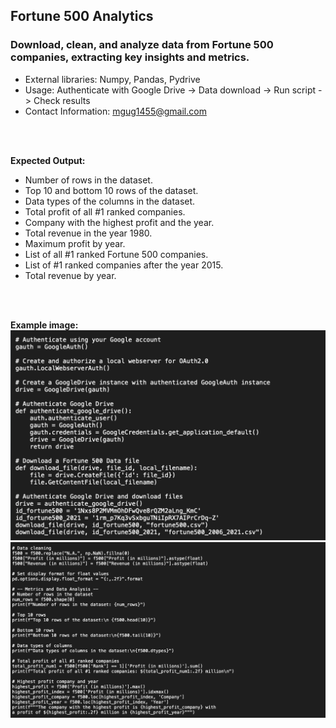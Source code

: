 ## Fortune 500 Analytics

### Download, clean, and analyze data from Fortune 500 companies, extracting key insights and metrics.

- External libraries: Numpy, Pandas, Pydrive
- Usage: Authenticate with Google Drive -> Data download -> Run script -> Check results
- Contact Information: [mgug1455@gmail.com](mailto:mgug1455@gmail.com)
<br>
<br>

**Expected Output:**

  - Number of rows in the dataset.
  - Top 10 and bottom 10 rows of the dataset.
  - Data types of the columns in the dataset.
  - Total profit of all #1 ranked companies.
  - Company with the highest profit and the year.
  - Total revenue in the year 1980.
  - Maximum profit by year.
  - List of all #1 ranked Fortune 500 companies.
  - List of #1 ranked companies after the year 2015.
  - Total revenue by year.
<br>
<br>

**Example image:**
![Fortune500 Example Screen 1](/assets/Fortune500-Screen1.png)
![Fortune500 Example Screen 1](/assets/Fortune500-Screen2.png)
